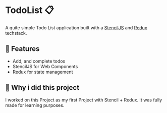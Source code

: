 # TodoList 📋

A quite simple Todo List application built with a [StencilJS](https://stenciljs.com/) and [Redux](https://redux.js.org/) techstack.

## 📌 Features

- Add, and complete todos
- StencilJS for Web Components
- Redux for state management


## 🎯 Why i did this project

I worked on this Project as my first Project with Stencil + Redux. It was fully made for learning purposes.
